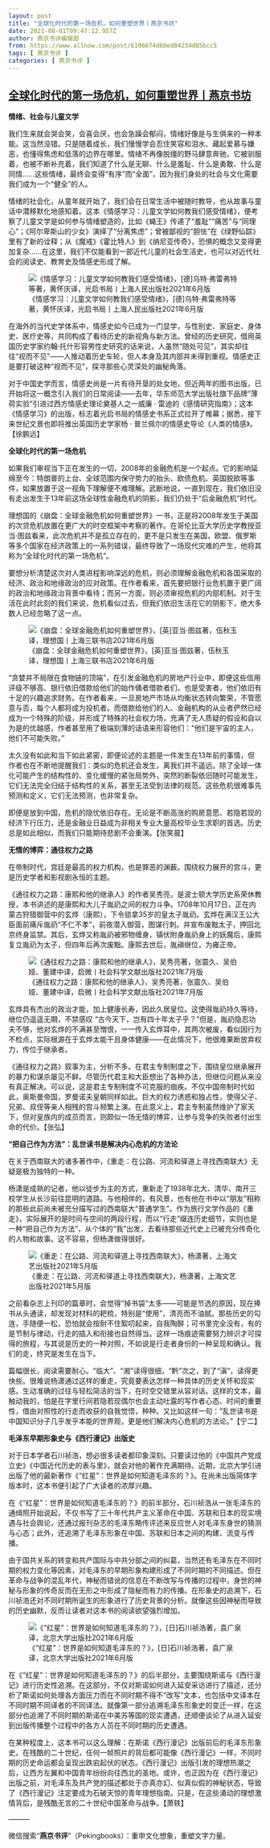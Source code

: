 ```yaml
---
layout: post
title: "全球化时代的第一场危机，如何重塑世界丨燕京书坊"
date: 2021-08-01T09:47:12.957Z
author: 燕京书评编辑部
from: https://www.allnow.com/post/6106674d60ed04234d85bcc5
tags: [ 燕京书评 ]
categories: [ 燕京书评 ]
---
```

<!--NaN-->
[全球化时代的第一场危机，如何重塑世界丨燕京书坊](https://www.allnow.com/post/6106674d60ed04234d85bcc5)
------

<div>
<p><strong>情绪、社会与儿童文学</strong></p><p>我们生来就会哭会笑，会喜会厌，也会急躁会郁闷，情绪好像是与生俱来的一种本能。这当然没错。只是随着成长，我们慢慢学会忍住笑容和泪水、藏起爱慕与嫌恶，也懂得焦虑和低落的边界在哪里。情绪不再像脱缰的野马肆意奔驰，它被驯服着，也被不断补充着，我们知道了什么是无聊、什么是羞耻、什么是勇敢、什么是同情……这些情绪，最终会变得“有序”而“全面”，因为我们身处的社会与文化需要我们成为一个“健全”的人。</p><p>情绪的社会化，从童年就开始了，我们会在日常生活中被随时教导，也从故事与童话中潜移默化地感知着。这本《情感学习：儿童文学如何教我们感受情绪》，便考察了儿童文学是如何参与情绪塑造的，比如《蝇王》传递了“羞耻”“痛苦”与“同理心”；《阿尔卑斯山的少女》演绎了“分离焦虑”；曾被鄙视的“胆怯”在《绿野仙踪》里有了新的诠释；从《魔戒》《霍比特人》到《纳尼亚传奇》，恐惧的概念又变得更加复杂……在这里，我们不仅能看到一部近代儿童的社会生活史，也可以对近代社会的阅读史、教育史及情感史形成了解。</p><figure class="image-box dls-image-block dls-media-image"><img src="https://img.allhistory.com/now/2021-08-01/610667a24cd55d54dd5dc2ee+L.jpg" data-id="610667a62114416715c3e302" alt="《情感学习：儿童文学如何教我们感受情绪》，[德]乌特·弗雷弗特等著，黄怀庆译，光启书局丨上海人民出版社2021年6月版" ; referrerpolicy="no-referrer"><figcaption class="dls-image-capture">《情感学习：儿童文学如何教我们感受情绪》，[德]乌特·弗雷弗特等著，黄怀庆译，光启书局丨上海人民出版社2021年6月版</figcaption></figure><p>在海外的当代史学体系中，情感史如今已成为一门显学，与性别史、家庭史、身体史、医疗史等，共同构成了看待历史的新视角与新方法。曾经的历史研究，借用英国历史学家约翰·托什形容男性史研究的话来说，人虽然“随处可见”，其实却往往“视而不见”——人推动着历史车轮，但人本身及其内部并未得到重视。情感史正是要打破这种“视而不见”，探寻那些心灵深处的幽秘角落。</p><p>对于中国史学而言，情感史尚是一片有待开垦的处女地，但近两年的图书出版，已开始将这一概念引入我们的日常阅读——去年，华东师范大学出版社旗下品牌“薄荷实验”引进过西方情感史理论奠基人之一威廉 · 雷迪的《感情研究指南》；这本《情感学习》的出版，标志着光启书局的情感史书系正式拉开了帷幕；据悉，接下来世纪文景也即将推出英国历史学家杨 · 普兰佩尔的情感史导论《人类的情感》。【徐鹏远】</p><p><strong>全球化时代的第一场危机</strong></p><p>如果我们审视当下正在发生的一切，2008年的金融危机是一个起点。它的影响延绵至今：特朗普的上台、全球范围内保守势力的抬头、欧债危机、英国脱欧等事件，如果放置于这一视角下理解便不难理解。武断地说，一直到现在，我们依旧没有走出发生于13年前这场全球性金融危机的阴影，我们仍处于“后金融危机”时代。</p><p>理想国的《崩盘：全球金融危机如何重塑世界》一书，正是将2008年发生于美国的次贷危机放置在更广大的时空框架中考察的著作。在哥伦比亚大学历史学教授亚当·图兹看来，此次危机并不是孤立存在的，更不是只发生在美国，欧盟、俄罗斯等多个国家在经济政策上的一系列错误，最终导致了一场现代灾难的产生，他将其称为“全球化时代的第一场危机”。</p><p>要想分析清楚这次对人类进程影响深远的危机，则必须理解金融危机和各国采取的经济、政治和地缘政治的应对政策。在作者看来，首先要把银行业危机置于更广阔的政治和地缘政治背景中看待；而另一方面，则必须审视危机的内部机制。对于生活在此时此刻的我们来说，危机看似过去，但我们依旧生活在它的阴影下，绝大多数人已经忽略了这一点。</p><figure class="image-box dls-image-block dls-media-image"><img src="https://img.allhistory.com/now/2021-08-01/610667e19c232e01c17d2d16+L.jpg" data-id="610667e92114416715c3e303" alt="《崩盘：全球金融危机如何重塑世界》，[英]亚当·图兹著，伍秋玉译，理想国丨上海三联书店2021年6月版" ; referrerpolicy="no-referrer"><figcaption class="dls-image-capture">《崩盘：全球金融危机如何重塑世界》，[英]亚当·图兹著，伍秋玉译，理想国丨上海三联书店2021年6月版</figcaption></figure><p>“贪婪并不局限在食物链的顶端”，在引发金融危机的房地产行业中，即便这些信用评级不够高、银行依旧借款给他们的始作俑者借款者们，也是受害者，他们依旧有十足的兴趣追求财务。在作者看来，一旦房地产市场从均衡状态转向繁荣，不管愿意与否，每个人都将成为投机者。而借款给他们的人、金融机构的从业者俨然已经成为一个特殊的阶级，并形成了特殊的社会权力场，充满了无人质疑的假设和自以为是的优越感，作者甚至用了极端刻薄的话语来形容他们：“他们是宇宙的主人，他们不可能失败。”</p><p>太久没有如此和当下如此紧密，即便论述的主题是一件发生在13年前的事情，但作者也在不断地提醒我们：类似的危机还会发生，离我们并不遥远。除了全球一体化可能产生的结构性的、变化缓慢的紧张局势外，突然的断裂依旧随时可能发生，它们无法完全归结于结构性的关系，甚至无法受到法律的规范。这些危机很难事先预测和定义，它们无法预测，也非常复杂。</p><p>即便是放到中国，危机的隐忧依旧存在。无论是不断高涨的购房意愿、若隐若现的经济下行压力，还是金融业日益成为非相关专业大量高校毕业生求职的首选。历史总是如此相似，而我们只能期待悲剧不会重演。【张笑晨】</p><p><strong>无情的博弈：通往权力之路</strong></p><p>在帝制时代，宫廷是最高的权力机构，也是罪恶的渊薮。围绕权力展开的宫斗，更是历史学者和影视剧永恒的主题。</p><p>《通往权力之路：康熙和他的继承人》的作者吴秀亮，是波士顿大学历史系荣休教授，本书讲述的是康熙和大儿子胤礽之间的权力斗争。1708年10月17日，正在内蒙古狩猎御营中的玄烨（康熙），下令锁拿35岁的皇太子胤礽。玄烨在满汉王公大臣面前痛斥胤礽“不仁不孝”，前夜潜入御营，图谋行刺。并宣布废黜太子，押回北京终身监禁。其后，玄烨又称胤礽被邪物缠身，镇伏附身胤礽身上的妖魔后，康熙复立胤礽为太子，但四年后再次废黜。康熙去世后，胤禛继位，为雍正帝。</p><figure class="image-box dls-image-block dls-media-image"><img src="https://img.allhistory.com/now/2021-08-01/610668279c232e01c17d2d17+L.jpg" data-id="6106682b2114416715c3e304" alt="《通往权力之路：康熙和他的继承人》，吴秀亮著，张震久、吴伯娅、董建中译，启微丨社会科学文献出版社2021年7月版" ; referrerpolicy="no-referrer"><figcaption class="dls-image-capture">《通往权力之路：康熙和他的继承人》，吴秀亮著，张震久、吴伯娅、董建中译，启微丨社会科学文献出版社2021年7月版</figcaption></figure><p>玄烨具有杰出的政治才能，加上健康长寿，因此久居皇位。这使得胤礽持久等待，继位仍遥遥无期，不禁感叹 “古今天下，岂有四十年太子乎？”但是，胤礽隐忍功夫不够，他对玄烨的不满甚至憎恨，一一传入玄烨耳中，其两次被废，看似因行为不检点，实际根源在于玄烨太能干且身体健康——在此情况下，他很难果断放弃权力，传位于继承者。</p><p>《通往权力之路》叙事为主，分析不多。在君主专制制度之下，围绕皇位继承展开的暴力和谋杀屡见不鲜。尽管历代君主和大臣想出了各种办法，但继位问题从来没有真正解决。可以说，这是君主专制制度不可克服的痼疾。不仅中国帝制时代如此，奥斯曼帝国，罗曼诺夫皇朝同样如此。巨大的权力诱惑和独占性，使得父子、兄弟、叔侄等亲人相残的宫斗频繁上演。在此意义上，君主专制虽然维护了家天下，但对皇族内的成员而言，则颇似一场无情的博弈，让参与竞争的失败者付出生命的代价。【张弘】</p><p><strong>“把自己作为方法”：乱世读书是解决内心危机的方法论</strong></p><p>在关于西南联大的诸多著作中，《重走：在公路、河流和驿道上寻找西南联大》无疑是极为独特的一种。</p><p>杨潇是成熟的记者，他以徒步为主的方式，重新走了1938年北大、清华、南开三校学生从长沙前往昆明的道路。与他相伴的，有风景，也有他在书中以“朋友”相称的那些此前尚未被充分描写过的西南联大“普通学生”。作为旅行文学作品的《重走》，实际展开的是时间与空间的两段行程，而以“行走”缀连历史细节，实则也是一种“把自己作为方法”，从个体的“我”出发，去看待那些近代史上已被充分传奇化的人物和故事。这不容易，但杨潇做得很好。</p><figure class="image-box dls-image-block dls-media-image"><img src="https://img.allhistory.com/now/2021-08-01/610668544cd55d54dd5dc2ef+L.jpg" data-id="610668579b2d825085c26ba4" alt="《重走：在公路、河流和驿道上寻找西南联大》，杨潇著，上海文艺出版社2021年5月版" ; referrerpolicy="no-referrer"><figcaption class="dls-image-capture">《重走：在公路、河流和驿道上寻找西南联大》，杨潇著，上海文艺出版社2021年5月版</figcaption></figure><p>之前看杂志上刊印的篇章时，会觉得“掉书袋”太多——可能是节选的原因，现在捧书从头通读，却发现对材料的耙梳，特别是“使用”，清亮而不油腻。那些历史的勾连，手随便一松，恐怕就会按耐不住絮叨起来，自我陶醉；可书里完全没有，有的是节制与律动，行走的插入和衔接也自然得当。这样一场痕迹需要努力辨识才可探得的旅程，与其说是历史的一种对照，不如说是行走者身份的一种呈现和确认。我们的走，终究是发生在当下。</p><p>篇幅很长，阅读需要耐心。“临大”、“湘”读得很细，“黔”次之，到了“滇”，读得更快些。很难说杨潇通过这样的重走，究竟要表达怎样一种具体的历史关怀和现实感。生动准确的过往与轻松简洁的当下，在时空交错里从容对话。这样的文本，最触动我的，怕是在字里行间若隐若现偶尔也会主动吐露的写作者心态、时间的重要性，借由对照性的行走而收获的自我觉悟，种种。又比如这样一句：“乱世读书是中国知识分子几乎发乎本能的世界观，更是他们解决内心危机的方法论。”【宁二】</p><p><strong>毛泽东早期形象史与《西行漫记》出版史</strong></p><p>对于日本学者石川祯浩，想必很多读者都印象深刻。只要读过他的《中国共产党成立史》《中国近代历史的表与里》，就会对他的著作充满期待。近期，北京大学引进出版了他的最新著作《“红星”：世界是如何知道毛泽东的？》。在尚未出版简体字版本时，这本书便引起了广大读者的浓厚兴趣。</p><p>在《“红星”：世界是如何知道毛泽东的？》的前半部分，石川祯浩从一张毛泽东的通缉照开始说起，不仅书写了三十年代共产主义革命在中国、苏联和日本的现实境遇与社会舆论，还通过报刊杂志的毛泽东略传评述来反应世人对毛泽东身世的猜测与心态；此外，还追溯了毛泽东形象在中国、苏联和日本之间的构建、流变与传播。</p><p>由于国共关系的转变和共产国际与中共分部之间的纠葛，当然还有毛泽东在不同时期的权力变化等因素，对毛泽东的早期形象构建形成了不同时期的不同描述。但在革命与战争的混乱年代，神秘而错讹的信息在不断改写与传播的过程中，身世的神秘与形象的传奇反而在无形之中形成了隐秘而有力的传播。在形象史的追溯下，石川祯浩还对不同时期所诞生的形象进行了历史背景的分析。就像这些因神秘而导致的历史幽默，反而让读者对这本书的阅读欲望强烈增加。</p><figure class="image-box dls-image-block dls-media-image"><img src="https://img.allhistory.com/now/2021-08-01/610668774cd55d54dd5dc2f0+L.jpg" data-id="6106687a2114416715c3e305" alt="《“红星”：世界是如何知道毛泽东的？》，[日]石川祯浩著，袁广泉译，北京大学出版社2021年6月版" ; referrerpolicy="no-referrer"><figcaption class="dls-image-capture">《“红星”：世界是如何知道毛泽东的？》，[日]石川祯浩著，袁广泉译，北京大学出版社2021年6月版</figcaption></figure><p>在《“红星”：世界是如何知道毛泽东的？》的后半部分，主要围绕斯诺与《西行漫记》进行历史性追溯。在这部分，不仅对斯诺如何进入延安采访进行了描述，还分析了斯诺如何处理各方面压力而在不同时期不得不“改写”文本，也包括中文译本在不同时期不同译者的不同译法。就像第一部分追溯毛泽东形象史的变迁一样，在这部分也追溯了不同时期的斯诺在中美苏等国的现实遭遇，还顺便谈论了从进入延安到出版传播整个过程中的各方人员在不同时期的历史遭遇。</p><p>在某种程度上，这本书可以这么理解：在斯诺《西行漫记》出版前后的毛泽东形象史。在残酷的二十世纪，任何一帧照片的背后都可能像《西行漫记》一样，不同时期的历史命运都会呈现出跌宕起伏的状态。《西行漫记》出版引发的理想热潮之后，让西方左翼和中国青年纷纷向往西北的圣地。或许，也正因为在《西行漫记》出版之前，对毛泽东及共产党的描述都处于亦真亦幻、似真似假的神秘状态，导致了《西行漫记》注定要成为石破天惊的青年理想指南。只是，在这些涌动的理想激情背后，是残酷无言的二十世纪中国革命与战争。【萧轶】</p><p>———</p><p>微信搜索“<strong>燕京书评</strong>”（Pekingbooks）：重申文化想象，重塑文字力量。</p>
</div>
